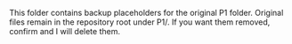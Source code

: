 This folder contains backup placeholders for the original P1 folder.
Original files remain in the repository root under P1/. If you want them removed, confirm and I will delete them.
